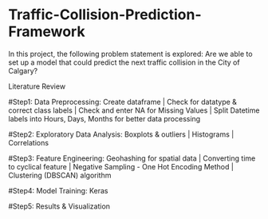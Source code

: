 # Traffic-Collision-Prediction-Framework
In this project, the following problem statement is explored:
Are we able to set up a model that could predict the next traffic collision in the City of Calgary?

Literature Review 

#Step1: Data Preprocessing:
Create dataframe |
Check for datatype & correct class labels |
Check and enter NA for Missing Values |
Split Datetime labels into Hours, Days, Months for better data processing

#Step2: Exploratory Data Analysis:
Boxplots & outliers |
Histograms |
Correlations

#Step3: Feature Engineering:
Geohashing for spatial data |
Converting time to cyclical feature |
Negative Sampling - One Hot Encoding Method |
Clustering (DBSCAN) algorithm

#Step4: Model Training:
Keras

#Step5: Results & Visualization
